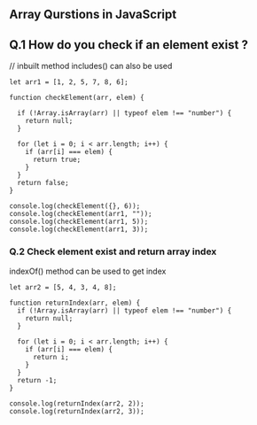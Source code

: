 ## Array Qurstions in JavaScript

## Q.1 How do you check if an element exist ?

// inbuilt method includes() can also be used

```
let arr1 = [1, 2, 5, 7, 8, 6];

function checkElement(arr, elem) {

  if (!Array.isArray(arr) || typeof elem !== "number") {
    return null;
  }

  for (let i = 0; i < arr.length; i++) {
    if (arr[i] === elem) {
      return true;
    }
  }
  return false;
}

console.log(checkElement({}, 6));
console.log(checkElement(arr1, ""));
console.log(checkElement(arr1, 5));
console.log(checkElement(arr1, 3));
```

### Q.2 Check element exist and return array index

indexOf() method can be used to get index

```
let arr2 = [5, 4, 3, 4, 8];

function returnIndex(arr, elem) {
  if (!Array.isArray(arr) || typeof elem !== "number") {
    return null;
  }

  for (let i = 0; i < arr.length; i++) {
    if (arr[i] === elem) {
      return i;
    }
  }
  return -1;
}

console.log(returnIndex(arr2, 2));
console.log(returnIndex(arr2, 3));
```

###

